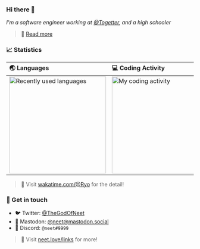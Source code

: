 ### Hi there 👋

*I'm a software engineer working at [@Togetter](https://github.com/togetter), and a high schooler*

> 🔗 [Read more](https://neet.love)

### 📈 Statistics

| 🌏 Languages | 💻 Coding Activity |
| :---------- | :------ |
| <img src="https://wakatime.com/share/@Ryo/6e0dd540-5902-4edf-a1aa-da52a37834f3.svg" alt="Recently used languages" height="260px" /> | <img src="https://wakatime.com/share/@Ryo/2dca4646-5d13-4faf-9154-bda5daddb9af.svg" alt="My coding activity" height="260px" /> |

> 🔗 Visit [wakatime.com/@Ryo](https://wakatime.com/@Ryo) for the detail!

### 💌 Get in touch

- 🐦 Twitter: [@TheGodOfNeet](https://twitter.com)
- 🐘 Mastodon: [@neet@mastodon.social](https://mastodon.social/@neet)
- 👾 Discord: `@neet#9999`

> 🔗 Visit [neet.love/links](https://neet.love/links) for more!
